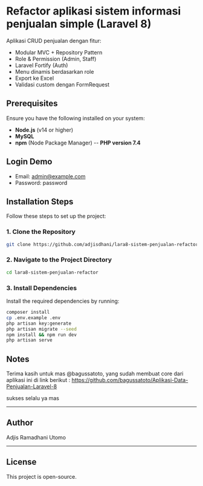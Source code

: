 # Refactor aplikasi sistem informasi penjualan simple (Laravel 8)

Aplikasi CRUD penjualan dengan fitur:
- Modular MVC + Repository Pattern
- Role & Permission (Admin, Staff)
- Laravel Fortify (Auth)
- Menu dinamis berdasarkan role
- Export ke Excel
- Validasi custom dengan FormRequest

## Prerequisites

Ensure you have the following installed on your system:

- **Node.js** (v14 or higher)
- **MySQL**
- **npm** (Node Package Manager)
-- **PHP version 7.4**

## Login Demo
- Email: admin@example.com
- Password: password

## Installation Steps

Follow these steps to set up the project:

### 1. Clone the Repository
```bash
git clone https://github.com/adjisdhani/lara8-sistem-penjualan-refactor
```

### 2. Navigate to the Project Directory
```bash
cd lara8-sistem-penjualan-refactor
```

### 3. Install Dependencies
Install the required dependencies by running:
```bash
composer install
cp .env.example .env
php artisan key:generate
php artisan migrate --seed
npm install && npm run dev
php artisan serve
```

## Notes

Terima kasih untuk mas @bagussatoto, yang sudah membuat core dari aplikasi ini di link berikut : https://github.com/bagussatoto/Aplikasi-Data-Penjualan-Laravel-8

sukses selalu ya mas 

---

## Author

Adjis Ramadhani Utomo

---

## License
This project is open-source.